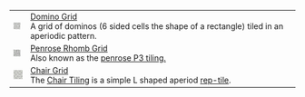<table>
<tr>
    <td><a href="../../images/grids/domino.svg"><img class="grid-thumb" src="../../images/grids/domino.svg" /></img></td>
    <td><a href="xref:Sylves.DominoGrid">Domino Grid</a><br/>A grid of dominos (6 sided cells the shape of a rectangle) tiled in an aperiodic pattern.</td>
</tr>
<tr>
    <td><a href="../../images/grids/penrose_rhomb.svg"><img class="grid-thumb" src="../../images/grids/penrose_rhomb.svg" /></img></td>
    <td><a href="xref:Sylves.PenroseRhombGrid">Penrose Rhomb Grid</a><br/>Also known as the <a href="https://en.wikipedia.org/wiki/Penrose_tiling#Rhombus_tiling_(P3)">penrose P3 tiling.</a></td>
</tr>
<tr>
    <td><a href="../../images/grids/chair.svg"><img class="grid-thumb" src="../../images/grids/chair.svg" /></img></td>
    <td><a href="xref:Sylves.ChairGrid">Chair Grid</a><br/>The <a href="https://en.wikipedia.org/wiki/Chair_tiling">Chair Tiling</a> is a simple L shaped aperiod <a href="https://en.wikipedia.org/wiki/Rep-tile">rep-tile</a>.</td>
</tr>
</table>